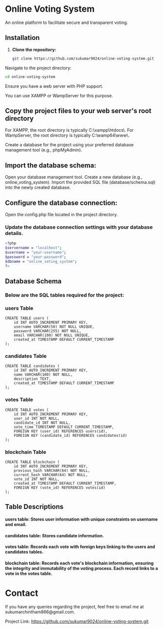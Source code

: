 # Online Voting System

An online platform to facilitate secure and transparent voting.


## Installation

1. **Clone the repository:**

   ```bash
   git clone https://github.com/sukumar9024/online-voting-system.git

Navigate to the project directory:

```bash
cd online-voting-system
```
<p>Ensure you have a web server with PHP support.</p> 
<p>You can use XAMPP or WampServer for this purpose.</p>

<h2>Copy the project files to your web server's root directory</h2>

<p>For XAMPP, the root directory is typically C:\xampp\htdocs\.
For WampServer, the root directory is typically C:\wamp64\www\.</p>
Create a database for the project using your preferred database management tool (e.g., phpMyAdmin).

<h2>Import the database schema:</h2>

<p>Open your database management tool.
Create a new database (e.g., online_voting_system).
Import the provided SQL file (database/schema.sql) into the newly created database.</p>

<h2>Configure the database connection:</h2>

<p>Open the config.php file located in the project directory.</p>

<h3>Update the database connection settings with your database details.</h3>

```bash
<?php
$servername = "localhost";
$username = "your-username";
$password = "your-password";
$dbname = "online_voting_system";
?>
```
<h2>Database Schema</h2>
<h3>Below are the SQL tables required for the project:</h3>

<h3>users Table</h3>

```
CREATE TABLE users (
    id INT AUTO_INCREMENT PRIMARY KEY,
    username VARCHAR(50) NOT NULL UNIQUE,
    password VARCHAR(255) NOT NULL,
    email VARCHAR(100) NOT NULL UNIQUE,
    created_at TIMESTAMP DEFAULT CURRENT_TIMESTAMP
);
```
<h3>candidates Table</h3>

```
CREATE TABLE candidates (
    id INT AUTO_INCREMENT PRIMARY KEY,
    name VARCHAR(100) NOT NULL,
    description TEXT,
    created_at TIMESTAMP DEFAULT CURRENT_TIMESTAMP
);
```

<h3>votes Table</h3>

```
CREATE TABLE votes (
    id INT AUTO_INCREMENT PRIMARY KEY,
    user_id INT NOT NULL,
    candidate_id INT NOT NULL,
    vote_time TIMESTAMP DEFAULT CURRENT_TIMESTAMP,
    FOREIGN KEY (user_id) REFERENCES users(id),
    FOREIGN KEY (candidate_id) REFERENCES candidates(id)
);
```
<h3>blockchain Table</h3>

```
CREATE TABLE blockchain (
    id INT AUTO_INCREMENT PRIMARY KEY,
    previous_hash VARCHAR(64) NOT NULL,
    current_hash VARCHAR(64) NOT NULL,
    vote_id INT NOT NULL,
    created_at TIMESTAMP DEFAULT CURRENT_TIMESTAMP,
    FOREIGN KEY (vote_id) REFERENCES votes(id)
);

```

<h2>Table Descriptions</h2>

<h4>users table: Stores user information with unique constraints on username and email.</h4>
<h4>candidates table: Stores candidate information.</h4>
<h4>votes table: Records each vote with foreign keys linking to the users and candidates tables.</h4>
<h4>blockchain table: Records each vote's blockchain information, ensuring the integrity and immutability of the voting process. Each record links to a vote in the votes table.</h4>
<h1>Contact</h1>
If you have any queries regarding the project, feel free to email me at sukumarchintham866@gmail.com.

Project Link: https://github.com/sukumar9024/online-voting-system.git
